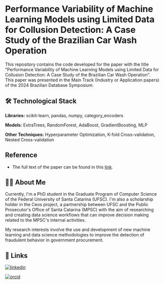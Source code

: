 # Performance Variability of Machine Learning Models using Limited Data for Collusion Detection: A Case Study of the Brazilian Car Wash Operation 

This repository contains the code developed for the paper with the title "Performance Variability of Machine Learning Models using Limited Data for Collusion Detection: A Case Study of the Brazilian Car Wash Operation". This paper was presented in the Main Track (Industry or Application papers) of the 2024 Brazilian Database Symposium.

## 🛠 Technological Stack

**Libraries:** scikit-learn, pandas, numpy, category_encoders

**Models:** ExtraTrees, RandomForest, AdaBoost, GradientBoosting, MLP

**Other Techniques:** Hyperparameter Optimization, K-fold Cross-validation, Nested Cross-validation

## Reference

 - The full text of the paper can be found in this [link](https://sol.sbc.org.br/index.php/sbbd/article/view/30711).

## 👩‍💻 About Me
Currently, I'm a PhD student in the Graduate Program of Computer Science of the Federal University of Santa Catarina (UFSC). I'm also a scholarship holder in the Ceos project, a partnership between UFSC and the Public Prosecutor's Office of Santa Catarina (MPSC) with the aim of researching and creating data science workflows that can improve decision making related to the MPSC's internal activities.

My research interests involve the use and development of new machine learning and data science methodologies to improve the detection of fraudulent behavior in government procurement.


## 🔗 Links
[![linkedin](https://img.shields.io/badge/linkedin-0A66C2?style=for-the-badge&logo=linkedin&logoColor=white)](https://www.linkedin.com/in/everton-schneider-dos-santos-466304160/)


[![orcid](https://img.shields.io/badge/Orcid-green?style=for-the-badge
)](https://orcid.org/my-orcid?orcid=0000-0002-8486-6367)
